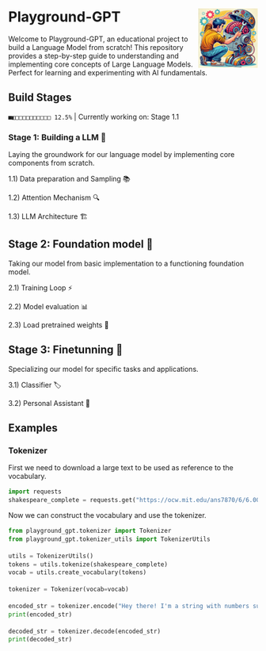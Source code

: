 # Playground-GPT <img src="man/figures/logo.webp" width="120" align="right" />

Welcome to Playground-GPT, an educational project to build a Language Model from scratch! This repository provides a step-by-step guide to understanding and implementing core concepts of Large Language Models. Perfect for learning and experimenting with AI fundamentals.

## Build Stages

```■◧□□□□□□□□□□ 12.5%``` | Currently working on: Stage 1.1 

### Stage 1: Building a LLM 🧱

Laying the groundwork for our language model by implementing core components from scratch.

1.1) Data preparation and Sampling 📚

1.2) Attention Mechanism 🔍

1.3) LLM Architecture 🏗️

## Stage 2: Foundation model 🌟

Taking our model from basic implementation to a functioning foundation model.

2.1) Training Loop ⚡

2.2) Model evaluation 📊

2.3) Load pretrained weights 🔄

## Stage 3: Finetunning 🎯

Specializing our model for specific tasks and applications.

3.1) Classifier 🏷️

3.2) Personal Assistant 🤖


## Examples

### Tokenizer

First we need to download a large text to be used as reference to the vocabulary.

```python
import requests
shakespeare_complete = requests.get("https://ocw.mit.edu/ans7870/6/6.006/s08/lecturenotes/files/t8.shakespeare.txt").text
```

Now we can construct the vocabulary and use the tokenizer.

```python
from playground_gpt.tokenizer import Tokenizer
from playground_gpt.tokenizer_utils import TokenizerUtils

utils = TokenizerUtils()
tokens = utils.tokenize(shakespeare_complete)
vocab = utils.create_vocabulary(tokens)

tokenizer = Tokenizer(vocab=vocab)

encoded_str = tokenizer.encode("Hey there! I'm a string with numbers such as: 1, 2 and also 3!")
print(encoded_str)

decoded_str = tokenizer.decode(encoded_str)
print(decoded_str)
```
